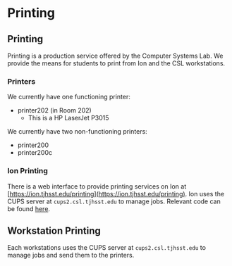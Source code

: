 # Printing

## Printing

Printing is a production service offered by the Computer Systems Lab. We provide the means for students to print from Ion and the CSL workstations.

### Printers

We currently have one functioning printer:

* printer202 \(in Room 202\)
  * This is a HP LaserJet P3015

We currently have two non-functioning printers:

* printer200
* printer200c

### Ion Printing

There is a web interface to provide printing services on Ion at [https://ion.tjhsst.edu/printing](https://ion.tjhsst.edu/printing). Ion uses the CUPS server at `cups2.csl.tjhsst.edu` to manage jobs. Relevant code can be found [here](https://github.com/tjcsl/ion/tree/master/intranet/apps/printing).

## Workstation Printing

Each workstations uses the CUPS server at `cups2.csl.tjhsst.edu` to manage jobs and send them to the printers.

